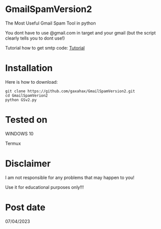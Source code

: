 # GmailSpamVersion2
The  Most Useful Gmail Spam Tool in python

You dont have to use @gmail.com in target and your gmail (but the script clearly tells you to dont use!)


Tutorial how to get smtp code: 
[Tutorial](https://youtu.be/1YXVdyVuFGA)

# Installation
Here is how to download:
```
git clone https://github.com/gaxahax/GmailSpamVersion2.git
cd GmailSpamVerion2
python GSv2.py
```


# Tested on
WINDOWS 10

Termux

# Disclaimer
I am not responsible for any problems that may happen to you!

Use it for educational purposes only!!!

# Post date
07/04/2023
